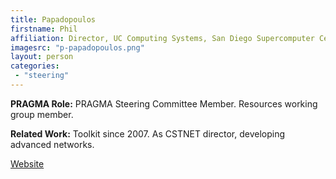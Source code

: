 ```yaml
---
title: Papadopoulos
firstname: Phil
affiliation: Director, UC Computing Systems, San Diego Supercomputer Center (SDSC), UC San Diego (UCSD); Associate Research Professor (Adjunct), Computer Science, UCSD, SDSC/UCSD
imagesrc: "p-papadopoulos.png"
layout: person
categories:
 - "steering"
---
```


**PRAGMA Role:** PRAGMA Steering Committee Member. Resources working group member.

**Related Work:** Toolkit since 2007. As CSTNET director, developing advanced networks.

[Website][1]

[1]: http://users.sdsc.edu/~phil/homepage.html
